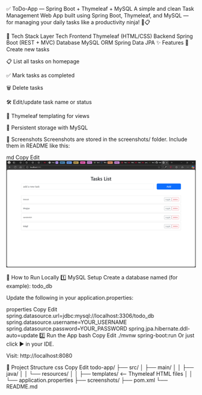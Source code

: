 ✅ ToDo-App — Spring Boot + Thymeleaf + MySQL
A simple and clean Task Management Web App built using
Spring Boot, Thymeleaf, and MySQL — for managing your daily tasks like a productivity ninja! 🥷📋

🧰 Tech Stack
Layer	Tech
Frontend	Thymeleaf (HTML/CSS)
Backend	Spring Boot (REST + MVC)
Database	MySQL
ORM	Spring Data JPA
✨ Features
📝 Create new tasks

📋 List all tasks on homepage

✅ Mark tasks as completed

🗑️ Delete tasks

🛠️ Edit/update task name or status

🎨 Thymeleaf templating for views

💾 Persistent storage with MySQL

📸 Screenshots
Screenshots are stored in the screenshots/ folder.
Include them in README like this:

md
Copy
Edit
![Homepage](homepage.png)

🧪 How to Run Locally
1️⃣ MySQL Setup
Create a database named (for example): todo_db

Update the following in your application.properties:

properties
Copy
Edit
spring.datasource.url=jdbc:mysql://localhost:3306/todo_db
spring.datasource.username=YOUR_USERNAME
spring.datasource.password=YOUR_PASSWORD
spring.jpa.hibernate.ddl-auto=update
2️⃣ Run the App
bash
Copy
Edit
./mvnw spring-boot:run
Or just click ▶️ in your IDE.

Visit: http://localhost:8080

📁 Project Structure
css
Copy
Edit
todo-app/
├── src/
│   ├── main/
│   │   ├── java/
│   │   └── resources/
│   │       ├── templates/   <-- Thymeleaf HTML files
│   │       └── application.properties
├── screenshots/
├── pom.xml
└── README.md
